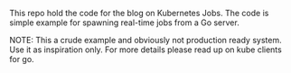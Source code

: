 This repo hold the code for the blog on Kubernetes Jobs. The code is simple example for spawning real-time jobs from a Go server. 

NOTE: This a crude example and obviously not production ready system. Use it as inspiration only. For more details please read up on kube clients for go. 
